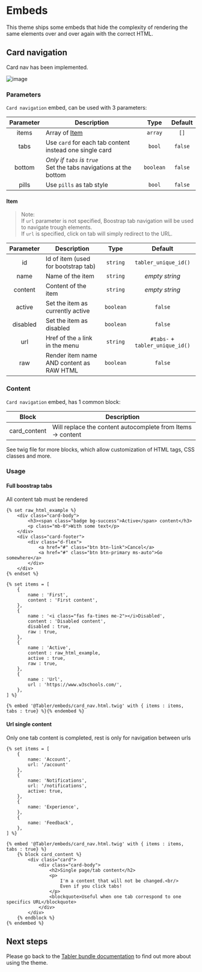 # Embeds

This theme ships some embeds that hide the complexity of rendering the same elements over and over again with the correct HTML.

## Card navigation

Card nav has been implemented.

![image](https://user-images.githubusercontent.com/25293190/209343709-59998ee6-2358-4fc5-b256-727b68af3054.png)

### Parameters
`Card navigation` embed, can be used with 3 parameters:

| Parameter | Description                                                            |   Type    | Default |
|:---------:|------------------------------------------------------------------------|:---------:|:-------:|
|   items   | Array of [Item](#Item)                                                 |  `array`  |  `[]`   |
|   tabs    | Use `card` for each tab content instead one single card                |  `bool`   | `false` |
|  bottom   | _Only if `tabs` is `true`_ <br/>Set the tabs navigations at the bottom | `boolean` | `false` |
|   pills   | Use `pills` as tab style                                               |  `bool`   | `false` |

#### Item

> Note:   
> If `url` parameter is not specified, Boostrap tab navigation will be used to navigate trough elements.   
> If `url` is specified, click on tab will simply redirect to the URL.   

| Parameter | Description                              |   Type    |             Default             |
|:---------:|------------------------------------------|:---------:|:-------------------------------:|
|    id     | Id of item (used for bootstrap tab)      | `string`  |      `tabler_unique_id()`       |
|   name    | Name of the item                         | `string`  |         _empty string_          |
|  content  | Content of the item                      | `string`  |         _empty string_          |
|  active   | Set the item as currently active         | `boolean` |             `false`             |
| disabled  | Set the item as disabled                 | `boolean` |             `false`             |
|    url    | Href of the `a` link in the menu         | `string`  | `#tabs-` + `tabler_unique_id()` |
|    raw    | Render item name AND content as RAW HTML | `boolean` |             `false`             |

### Content
`Card navigation` embed, has 1 common block:

|    Block     | Description                                                 |
|:------------:|-------------------------------------------------------------|
| card_content | Will replace the content autocomplete from Items -> content |

See twig file for more blocks, which allow customization of HTML tags, CSS classes and more.

### Usage
#### Full boostrap tabs
All content tab must be rendered

```twig
{% set raw_html_example %}
    <div class="card-body">
        <h3><span class="badge bg-success">Active</span> content</h3>
        <p class="mb-0">With some text</p>
    </div>
    <div class="card-footer">
        <div class="d-flex">
            <a href="#" class="btn btn-link">Cancel</a>
            <a href="#" class="btn btn-primary ms-auto">Go somewhere</a>
        </div>
    </div>
{% endset %}

{% set items = [
    {
        name : 'First',
        content : 'First content',
    },
    {
        name : '<i class="fas fa-times me-2"></i>Disabled',
        content : 'Disabled content',
        disabled : true,
        raw : true,
    },
    {
        name : 'Active',
        content : raw_html_example,
        active : true,
        raw : true,
    },
    {
        name : 'Url',
        url : 'https://www.w3schools.com/',
    },
] %}

{% embed '@Tabler/embeds/card_nav.html.twig' with { items : items, tabs : true} %}{% endembed %}
```


#### Url single content

Only one tab content is completed, rest is only for navigation between urls

```twig
{% set items = [
    {
        name: 'Account',
        url: '/account'
    },
    {
        name: 'Notifications',
        url: '/notifications',
        active: true,
    },
    {
        name: 'Experience',
    },
    {
        name: 'Feedback',
    },
] %}

{% embed '@Tabler/embeds/card_nav.html.twig' with { items : items, tabs : true} %}
    {% block card_content %}
        <div class="card">
            <div class="card-body">
                <h2>Single page/tab content</h2>
                <p>
                    I'm a content that will not be changed.<br/>
                    Even if you click tabs!
                </p>
                <blockquote>Useful when one tab correspond to one specifics URL</blockquote>
            </div>
        </div>
    {% endblock %}
{% endembed %}
```


## Next steps

Please go back to the [Tabler bundle documentation](index.md) to find out more about using the theme.
